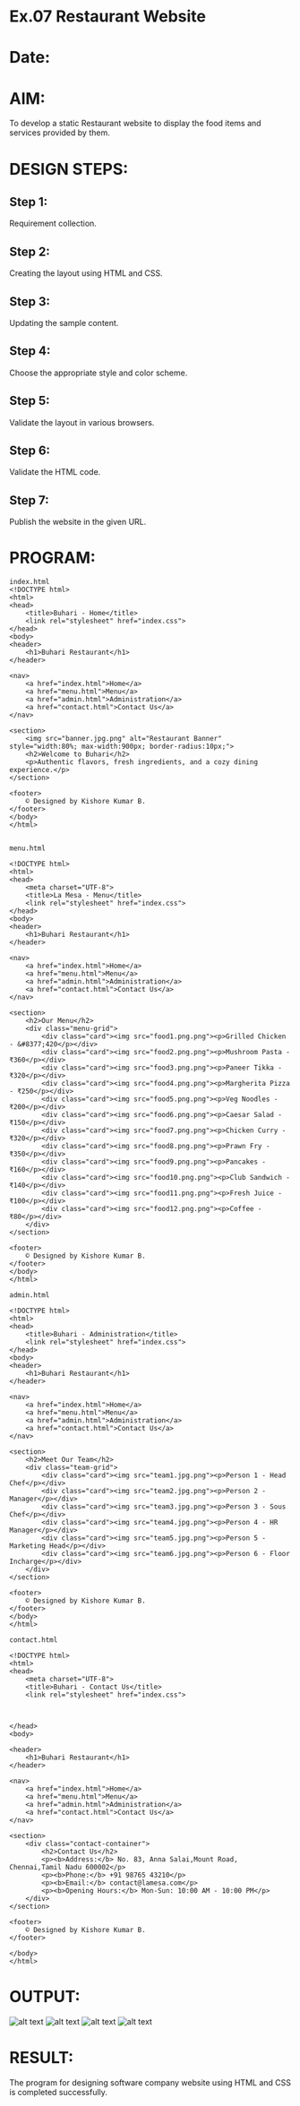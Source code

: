 # Ex.07 Restaurant Website
# Date:
# AIM:
To develop a static Restaurant website to display the food items and services provided by them.

# DESIGN STEPS:
## Step 1:
Requirement collection.

## Step 2:
Creating the layout using HTML and CSS.

## Step 3:
Updating the sample content.

## Step 4:
Choose the appropriate style and color scheme.

## Step 5:
Validate the layout in various browsers.

## Step 6:
Validate the HTML code.

## Step 7:
Publish the website in the given URL.

# PROGRAM:
```
index.html
<!DOCTYPE html>
<html>
<head>
    <title>Buhari - Home</title>
    <link rel="stylesheet" href="index.css">
</head>
<body>
<header>
    <h1>Buhari Restaurant</h1>
</header>

<nav>
    <a href="index.html">Home</a>
    <a href="menu.html">Menu</a>
    <a href="admin.html">Administration</a>
    <a href="contact.html">Contact Us</a>
</nav>

<section>
    <img src="banner.jpg.png" alt="Restaurant Banner" style="width:80%; max-width:900px; border-radius:10px;">
    <h2>Welcome to Buhari</h2>
    <p>Authentic flavors, fresh ingredients, and a cozy dining experience.</p>
</section>

<footer>
    © Designed by Kishore Kumar B.
</footer>
</body>
</html>
```
```

menu.html

<!DOCTYPE html>
<html>
<head>
    <meta charset="UTF-8">
    <title>La Mesa - Menu</title>
    <link rel="stylesheet" href="index.css">
</head>
<body>
<header>
    <h1>Buhari Restaurant</h1>
</header>

<nav>
    <a href="index.html">Home</a>
    <a href="menu.html">Menu</a>
    <a href="admin.html">Administration</a>
    <a href="contact.html">Contact Us</a>
</nav>

<section>
    <h2>Our Menu</h2>
    <div class="menu-grid">
        <div class="card"><img src="food1.png.png"><p>Grilled Chicken - &#8377;420</p></div>
        <div class="card"><img src="food2.png.png"><p>Mushroom Pasta - ₹360</p></div>
        <div class="card"><img src="food3.png.png"><p>Paneer Tikka - ₹320</p></div>
        <div class="card"><img src="food4.png.png"><p>Margherita Pizza - ₹250</p></div>
        <div class="card"><img src="food5.png.png"><p>Veg Noodles - ₹200</p></div>
        <div class="card"><img src="food6.png.png"><p>Caesar Salad - ₹150</p></div>
        <div class="card"><img src="food7.png.png"><p>Chicken Curry - ₹320</p></div>
        <div class="card"><img src="food8.png.png"><p>Prawn Fry - ₹350</p></div>
        <div class="card"><img src="food9.png.png"><p>Pancakes - ₹160</p></div>
        <div class="card"><img src="food10.png.png"><p>Club Sandwich - ₹140</p></div>
        <div class="card"><img src="food11.png.png"><p>Fresh Juice - ₹100</p></div>
        <div class="card"><img src="food12.png.png"><p>Coffee - ₹80</p></div>
    </div>
</section>

<footer>
    © Designed by Kishore Kumar B.
</footer>
</body>
</html>
```
```
admin.html

<!DOCTYPE html>
<html>
<head>
    <title>Buhari - Administration</title>
    <link rel="stylesheet" href="index.css">
</head>
<body>
<header>
    <h1>Buhari Restaurant</h1>
</header>

<nav>
    <a href="index.html">Home</a>
    <a href="menu.html">Menu</a>
    <a href="admin.html">Administration</a>
    <a href="contact.html">Contact Us</a>
</nav>

<section>
    <h2>Meet Our Team</h2>
    <div class="team-grid">
        <div class="card"><img src="team1.jpg.png"><p>Person 1 - Head Chef</p></div>
        <div class="card"><img src="team2.jpg.png"><p>Person 2 - Manager</p></div>
        <div class="card"><img src="team3.jpg.png"><p>Person 3 - Sous Chef</p></div>
        <div class="card"><img src="team4.jpg.png"><p>Person 4 - HR Manager</p></div>
        <div class="card"><img src="team5.jpg.png"><p>Person 5 - Marketing Head</p></div>
        <div class="card"><img src="team6.jpg.png"><p>Person 6 - Floor Incharge</p></div>
    </div>
</section>

<footer>
    © Designed by Kishore Kumar B.
</footer>
</body>
</html>
```
```
contact.html

<!DOCTYPE html>
<html>
<head>
    <meta charset="UTF-8">
    <title>Buhari - Contact Us</title>
    <link rel="stylesheet" href="index.css">
    
        
        
</head>
<body>

<header>
    <h1>Buhari Restaurant</h1>
</header>

<nav>
    <a href="index.html">Home</a>
    <a href="menu.html">Menu</a>
    <a href="admin.html">Administration</a>
    <a href="contact.html">Contact Us</a>
</nav>

<section>
    <div class="contact-container">
        <h2>Contact Us</h2>
        <p><b>Address:</b> No. 83, Anna Salai,Mount Road, Chennai,Tamil Nadu 600002</p>
        <p><b>Phone:</b> +91 98765 43210</p>
        <p><b>Email:</b> contact@lamesa.com</p>
        <p><b>Opening Hours:</b> Mon-Sun: 10:00 AM - 10:00 PM</p>
    </div>
</section>

<footer>
    © Designed by Kishore Kumar B.
</footer>

</body>
</html>
```



# OUTPUT:

![alt text](<Screenshot 2025-10-03 201748.png>)
![alt text](<Screenshot 2025-10-03 201831.png>)
![alt text](<Screenshot 2025-10-03 201847.png>)
![alt text](<Screenshot 2025-10-03 202054.png>)

# RESULT:
The program for designing software company website using HTML and CSS is completed successfully.
